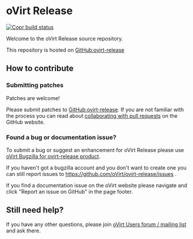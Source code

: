 # oVirt Release
[![Copr build status](https://copr.fedorainfracloud.org/coprs/ovirt/ovirt-master-snapshot/package/ovirt-release/status_image/last_build.png)](https://copr.fedorainfracloud.org/coprs/ovirt/ovirt-master-snapshot/package/ovirt-release/)

Welcome to the oVirt Release source repository.

This repository is hosted on [GitHub:ovirt-release](https://github.com/oVirt/ovirt-release)

## How to contribute

### Submitting patches

Patches are welcome!

Please submit patches to [GitHub:ovirt-release](https://github.com/oVirt/ovirt-release).
If you are not familiar with the process  you can read about [collaborating with pull requests](https://docs.github.com/en/pull-requests/collaborating-with-pull-requests/proposing-changes-to-your-work-with-pull-requests)
on the GitHub website.

### Found a bug or documentation issue?
To submit a bug or suggest an enhancement for oVirt Release please use
[oVirt Bugzilla for ovirt-release product](https://bugzilla.redhat.com/enter_bug.cgi?product=ovirt-release).

If you haven't got a bugzilla account and you don't want to create one you can still report issues to https://github.com/oVirt/ovirt-release/issues .

If you find a documentation issue on the oVirt website please navigate and click "Report an issue on GitHub" in the page footer.


## Still need help?
If you have any other questions, please join [oVirt Users forum / mailing list](https://lists.ovirt.org/admin/lists/users.ovirt.org/) and ask there.

